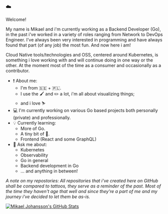 ### :cloud: 

Welcome!

My name is Mikael and i'm currently working as a Backend Developer (Go), in the past i've worked in a variety of roles ranging from Network to DevOps Engineer. I've always been very interested in programming and have always found that part (of any job) the most fun. And now here i am!

Cloud Native tools/technologies and OSS, centered around Kubernetes, is something i love working with and will continue doing in one way or the other. At the moment most of the time as a consumer and occasionally as a contributor.

 - :heavy_exclamation_mark: About me:
   - I'm from :sweden: + :poland:.
   - I use the :paintbrush: and :pencil2: a lot, i'm all about visualizing things;
   - and i love :skier:
 - :computer: I'm currently working on various Go based projects both personally (private) and professionally.
 - :bulb: Currently learning:
   - More of Go.
   - A tiny bit of :crab:.
   - Frontend (React and some GraphQL)
 - 💬 Ask me about:
   - Kubernetes
   - Observability
   - Go in general
   - Backend development in Go
   - ... and anything in between!

_A note on my repostories: All repositories that i've created here on GitHub shall be compared to tattoos, they serve as a reminder of the past. Most of the time they haven't age that well and since they're a part of me and my journey i've decided to let them be as-is._ 

[![Mikael Johansson's GitHub Stats](https://github-readme-stats.vercel.app/api/?username=mikejoh&count_private=true&showicons=true)]()